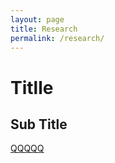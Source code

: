 ```yaml
---
layout: page
title: Research
permalink: /research/
---
```


# Titlle
## Sub Title

<a href="#">QQQQQ</a>